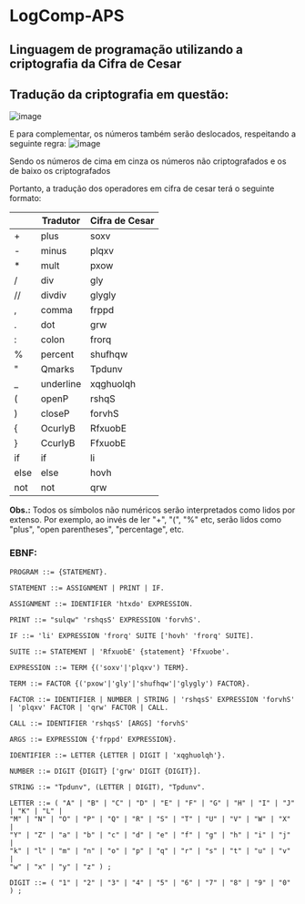 # LogComp-APS
## Linguagem de programação utilizando a criptografia da Cifra de Cesar

## Tradução da criptografia em questão:
![image](https://user-images.githubusercontent.com/49621844/225606246-f7666edf-9c59-4f6c-8e58-e34b2ad4d1d6.png)

E para complementar, os números também serão deslocados, respeitando a seguinte regra:
![image](https://user-images.githubusercontent.com/49621844/226198110-a76e0dc9-3075-449b-b665-13655e9abf16.png)

Sendo os números de cima em cinza os números não criptografados e os de baixo os criptografados

Portanto, a tradução dos operadores em cifra de cesar terá o seguinte formato:

|                |           Tradutor            |       Cifra de Cesar        |
|----------------|-------------------------------|-----------------------------|
|       +        |            plus               |           soxv              |
|       -        |            minus              |           plqxv             |
|       *        |            mult               |           pxow              |
|       /        |            div                |           gly               |
|       //       |            divdiv             |           glygly            |
|       ,        |            comma              |           frppd             |
|       .        |            dot                |           grw               |
|       :        |            colon              |           frorq             |
|       %        |            percent            |           shufhqw           |
|       "        |            Qmarks             |           Tpdunv            |
|       _        |            underline          |           xqghuolqh         |
|       (        |            openP              |           rshqS             |
|       )        |            closeP             |           forvhS            |
|       {        |            OcurlyB            |           RfxuobE           |
|       }        |            CcurlyB            |           FfxuobE           |
|       if       |            if                 |           li                |
|       else     |            else               |           hovh              |
|       not      |            not                |           qrw               |

**Obs.:** Todos os símbolos não numéricos serão interpretados como lidos por extenso. Por exemplo, ao invés de ler "+", "(", "%" etc, serão lidos como "plus", "open parentheses", "percentage", etc.


### EBNF:
    PROGRAM ::= {STATEMENT}.

	STATEMENT ::= ASSIGNMENT | PRINT | IF.

	ASSIGNMENT ::= IDENTIFIER 'htxdo' EXPRESSION.

	PRINT ::= "sulqw" 'rshqsS' EXPRESSION 'forvhS'.

	IF ::= 'li' EXPRESSION 'frorq' SUITE ['hovh' 'frorq' SUITE].

	SUITE ::= STATEMENT | 'RfxuobE' {statement} 'Ffxuobe'.

	EXPRESSION ::= TERM {('soxv'|'plqxv') TERM}.

	TERM ::= FACTOR {('pxow'|'gly'|'shufhqw'|'glygly') FACTOR}.

	FACTOR ::= IDENTIFIER | NUMBER | STRING | 'rshqsS' EXPRESSION 'forvhS' | 'plqxv' FACTOR | 'qrw' FACTOR | CALL.

	CALL ::= IDENTIFIER 'rshqsS' [ARGS] 'forvhS'

	ARGS ::= EXPRESSION {'frppd' EXPRESSION}.

	IDENTIFIER ::= LETTER {LETTER | DIGIT | 'xqghuolqh'}.

	NUMBER ::= DIGIT {DIGIT} ['grw' DIGIT {DIGIT}].

	STRING ::= "Tpdunv", (LETTER | DIGIT), "Tpdunv".

	LETTER ::= ( "A" | "B" | "C" | "D" | "E" | "F" | "G" | "H" | "I" | "J" | "K" | "L" |
	"M" | "N" | "O" | "P" | "Q" | "R" | "S" | "T" | "U" | "V" | "W" | "X" |
	"Y" | "Z" | "a" | "b" | "c" | "d" | "e" | "f" | "g" | "h" | "i" | "j" |
	"k" | "l" | "m" | "n" | "o" | "p" | "q" | "r" | "s" | "t" | "u" | "v" |
	"w" | "x" | "y" | "z" ) ;

	DIGIT ::= ( "1" | "2" | "3" | "4" | "5" | "6" | "7" | "8" | "9" | "0" ) ;
